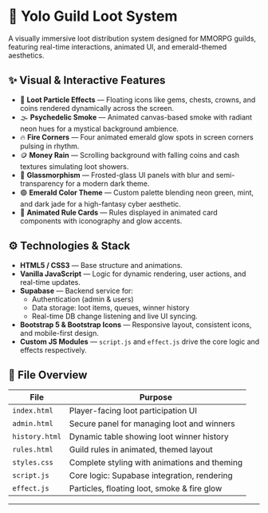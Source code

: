 # 💎 Yolo Guild Loot System

A visually immersive loot distribution system designed for MMORPG guilds, featuring real-time interactions, animated UI, and emerald-themed aesthetics.

## ✨ Visual & Interactive Features

- 🎇 **Loot Particle Effects** — Floating icons like gems, chests, crowns, and coins rendered dynamically across the screen.
- 🌫️ **Psychedelic Smoke** — Animated canvas-based smoke with radiant neon hues for a mystical background ambience.
- 🔥 **Fire Corners** — Four animated emerald glow spots in screen corners pulsing in rhythm.
- 🪙 **Money Rain** — Scrolling background with falling coins and cash textures simulating loot showers.
- 🧊 **Glassmorphism** — Frosted-glass UI panels with blur and semi-transparency for a modern dark theme.
- 🟢 **Emerald Color Theme** — Custom palette blending neon green, mint, and dark jade for a high-fantasy cyber aesthetic.
- 📜 **Animated Rule Cards** — Rules displayed in animated card components with iconography and glow accents.

## ⚙️ Technologies & Stack

- **HTML5 / CSS3** — Base structure and animations.
- **Vanilla JavaScript** — Logic for dynamic rendering, user actions, and real-time updates.
- **Supabase** — Backend service for:
  - Authentication (admin & users)
  - Data storage: loot items, queues, winner history
  - Real-time DB change listening and live UI syncing.
- **Bootstrap 5 & Bootstrap Icons** — Responsive layout, consistent icons, and mobile-first design.
- **Custom JS Modules** — `script.js` and `effect.js` drive the core logic and effects respectively.

## 📁 File Overview

| File            | Purpose                                       |
|-----------------|-----------------------------------------------|
| `index.html`    | Player-facing loot participation UI           |
| `admin.html`    | Secure panel for managing loot and winners    |
| `history.html`  | Dynamic table showing loot winner history     |
| `rules.html`    | Guild rules in animated, themed layout        |
| `styles.css`    | Complete styling with animations and theming  |
| `script.js`     | Core logic: Supabase integration, rendering   |
| `effect.js`     | Particles, floating loot, smoke & fire glow   |

---
